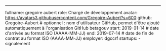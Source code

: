 ---
fullname: gregoire aubert
role: Chargé de développement
avatar: https://avatars3.githubusercontent.com/Gregoire-Aubert?s=600
github: Gregoire-Aubert # optionnel : nom d'utilisateur GitHub, permet d'être ajouté automatiquement à l'organisation GitHub betagouv
start: 2019-01-14 # date d'arrivée au format ISO (AAAA-MM-JJ)
end: 2019-07-14 # date de fin de contrat au format ISO (AAAA-MM-JJ)
employer: dgccrf 
startups:
    - signalement
